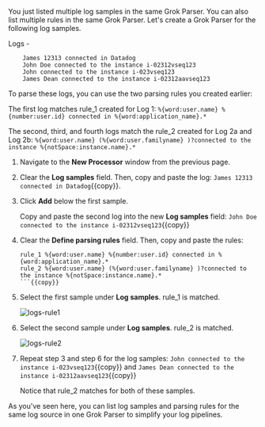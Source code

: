 You just listed multiple log samples in the same Grok Parser. You can also list multiple rules in the same Grok Parser. Let's create a Grok Parser for the following log samples. 

Logs - 
``` 
    James 12313 connected in Datadog
    John Doe connected to the instance i-02312vseq123 
	John connected to the instance i-023vseq123 
	James Dean connected to the instance i-02312aavseq123
```

To parse these logs, you can use the two parsing rules you created earlier:

The first log matches rule_1 created for Log 1: `%{word:user.name} %{number:user.id} connected in %{word:application_name}.*`

The second, third, and fourth logs match the rule_2 created for Log 2a and Log 2b: `%{word:user.name} (%{word:user.familyname} )?connected to the instance %{notSpace:instance.name}.*`

1. Navigate to the **New Processor** window from the previous page.

2. Clear the **Log samples** field. Then, copy and paste the log: `James 12313 connected in Datadog`{{copy}}.

3. Click **Add** below the first sample. 

    Copy and paste the second log into the new **Log samples** field: `John Doe connected to the instance i-02312vseq123`{{copy}}

4. Clear the **Define parsing rules** field. Then, copy and paste the rules:
    
   ```
   rule_1 %{word:user.name} %{number:user.id} connected in %{word:application_name}.*
   rule_2 %{word:user.name} (%{word:user.familyname} )?connected to the instance %{notSpace:instance.name}.*
   ```{{copy}}

5. Select the first sample under **Log samples**. rule_1 is matched.

    ![logs-rule1](logsparsing/assets/logs-rule1.png)

6. Select the second sample under **Log samples**. rule_2 is matched.

    ![logs-rule2](logsparsing/assets/logs-rule2.png)

7. Repeat step 3 and step 6 for the log samples: `John connected to the instance i-023vseq123`{{copy}} and `James Dean connected to the instance i-02312aavseq123`{{copy}}

    Notice that rule_2 matches for both of these samples. 
    
As you've seen here, you can list log samples and parsing rules for the same log source in one Grok Parser to simplify your log pipelines.

